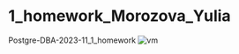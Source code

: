 # 1_homework_Morozova_Yulia
Postgre-DBA-2023-11_1_homework 
![vm](https://github.com/Y-M-Morozova/1_homework_Morozova_Yulia/assets/153178571/2830dda2-cdc6-4941-af7c-d7a977c5e7e4)
